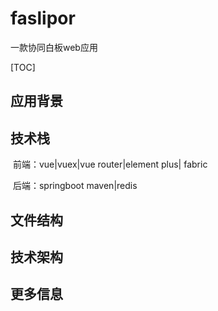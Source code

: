 # faslipor

一款协同白板web应用

[TOC]

## 应用背景



## 技术栈

​		前端：vue|vuex|vue router|element plus| fabric

​		后端：springboot maven|redis



## 文件结构



## 技术架构



## 更多信息